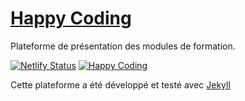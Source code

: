 # [Happy Coding](https://github.com/flavien-hugs/happyCoding)

Plateforme de présentation des modules de formation.

[![Netlify Status](https://api.netlify.com/api/v1/badges/704db775-7bda-4ec6-89ab-76d2e884b56b/deploy-status)](https://app.netlify.com/sites/unsta/deploys)
[![Happy Coding](https://img.shields.io/badge/jekyll-V.0.0.1-yellowgreen.svg)](https://flavien-hugs.github.io/happyCoding)


Cette plateforme a été développé et testé avec [Jekyll](https://jekyllrb.com/)
